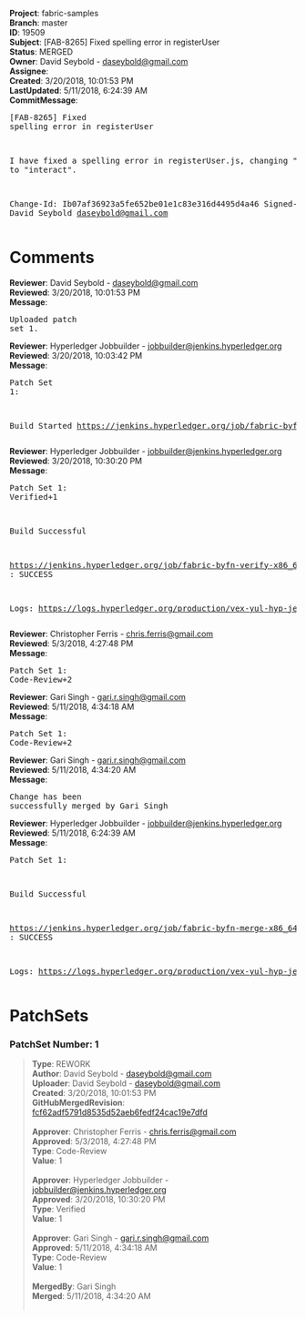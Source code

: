 <strong>Project</strong>: fabric-samples<br><strong>Branch</strong>: master<br><strong>ID</strong>: 19509<br><strong>Subject</strong>: [FAB-8265] Fixed spelling error in registerUser<br><strong>Status</strong>: MERGED<br><strong>Owner</strong>: David Seybold - daseybold@gmail.com<br><strong>Assignee</strong>:<br><strong>Created</strong>: 3/20/2018, 10:01:53 PM<br><strong>LastUpdated</strong>: 5/11/2018, 6:24:39 AM<br><strong>CommitMessage</strong>:<br><pre>[FAB-8265] Fixed spelling error in registerUser

I have fixed a spelling error in registerUser.js, changing
"intreact" to "interact".

Change-Id: Ib07af36923a5fe652be01e1c83e316d4495d4a46
Signed-off-by: David Seybold <daseybold@gmail.com>
</pre><h1>Comments</h1><strong>Reviewer</strong>: David Seybold - daseybold@gmail.com<br><strong>Reviewed</strong>: 3/20/2018, 10:01:53 PM<br><strong>Message</strong>: <pre>Uploaded patch set 1.</pre><strong>Reviewer</strong>: Hyperledger Jobbuilder - jobbuilder@jenkins.hyperledger.org<br><strong>Reviewed</strong>: 3/20/2018, 10:03:42 PM<br><strong>Message</strong>: <pre>Patch Set 1:

Build Started https://jenkins.hyperledger.org/job/fabric-byfn-verify-x86_64/361/</pre><strong>Reviewer</strong>: Hyperledger Jobbuilder - jobbuilder@jenkins.hyperledger.org<br><strong>Reviewed</strong>: 3/20/2018, 10:30:20 PM<br><strong>Message</strong>: <pre>Patch Set 1: Verified+1

Build Successful 

https://jenkins.hyperledger.org/job/fabric-byfn-verify-x86_64/361/ : SUCCESS

Logs: https://logs.hyperledger.org/production/vex-yul-hyp-jenkins-3/fabric-byfn-verify-x86_64/361</pre><strong>Reviewer</strong>: Christopher Ferris - chris.ferris@gmail.com<br><strong>Reviewed</strong>: 5/3/2018, 4:27:48 PM<br><strong>Message</strong>: <pre>Patch Set 1: Code-Review+2</pre><strong>Reviewer</strong>: Gari Singh - gari.r.singh@gmail.com<br><strong>Reviewed</strong>: 5/11/2018, 4:34:18 AM<br><strong>Message</strong>: <pre>Patch Set 1: Code-Review+2</pre><strong>Reviewer</strong>: Gari Singh - gari.r.singh@gmail.com<br><strong>Reviewed</strong>: 5/11/2018, 4:34:20 AM<br><strong>Message</strong>: <pre>Change has been successfully merged by Gari Singh</pre><strong>Reviewer</strong>: Hyperledger Jobbuilder - jobbuilder@jenkins.hyperledger.org<br><strong>Reviewed</strong>: 5/11/2018, 6:24:39 AM<br><strong>Message</strong>: <pre>Patch Set 1:

Build Successful 

https://jenkins.hyperledger.org/job/fabric-byfn-merge-x86_64/122/ : SUCCESS

Logs: https://logs.hyperledger.org/production/vex-yul-hyp-jenkins-3/fabric-byfn-merge-x86_64/122</pre><h1>PatchSets</h1><h3>PatchSet Number: 1</h3><blockquote><strong>Type</strong>: REWORK<br><strong>Author</strong>: David Seybold - daseybold@gmail.com<br><strong>Uploader</strong>: David Seybold - daseybold@gmail.com<br><strong>Created</strong>: 3/20/2018, 10:01:53 PM<br><strong>GitHubMergedRevision</strong>: [fcf62adf5791d8535d52aeb6fedf24cac19e7dfd](https://github.com/hyperledger/fabric-samples/commit/fcf62adf5791d8535d52aeb6fedf24cac19e7dfd)<br><br><strong>Approver</strong>: Christopher Ferris - chris.ferris@gmail.com<br><strong>Approved</strong>: 5/3/2018, 4:27:48 PM<br><strong>Type</strong>: Code-Review<br><strong>Value</strong>: 1<br><br><strong>Approver</strong>: Hyperledger Jobbuilder - jobbuilder@jenkins.hyperledger.org<br><strong>Approved</strong>: 3/20/2018, 10:30:20 PM<br><strong>Type</strong>: Verified<br><strong>Value</strong>: 1<br><br><strong>Approver</strong>: Gari Singh - gari.r.singh@gmail.com<br><strong>Approved</strong>: 5/11/2018, 4:34:18 AM<br><strong>Type</strong>: Code-Review<br><strong>Value</strong>: 1<br><br><strong>MergedBy</strong>: Gari Singh<br><strong>Merged</strong>: 5/11/2018, 4:34:20 AM<br><br></blockquote>